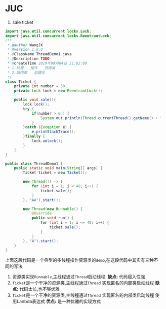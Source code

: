 # JUC 
1. sale ticket 
```java
import java.util.concurrent.locks.Lock;
import java.util.concurrent.locks.ReentrantLock;
/**
 * @author WangJX
 * @version 1.0.0
 * @ClassName ThreadDemo1.java
 * @Description TODO
 * @createTime 2019年09月04日 21:02:00
 * 1.线程   操作   资源类
 * 2.高内聚   低耦合
 */
class Ticket {
    private int number = 30;
    private Lock lock = new ReentrantLock();

    public void sale(){
        lock.lock();
        try {
            if(number > 0 ) {
                System.out.println(Thread.currentThread().getName() + "\t卖出第:" + (number --) + "\n还剩" + number);
            }
        }catch (Exception e) {
            e.printStackTrace();
        }finally {
            lock.unlock();
        }
    }
}

public class ThreadDemo1 {
    public static void main(String[] args) {
        Ticket ticket = new Ticket();

        new Thread(() -> {
            for (int i = 1; i < 40; i++) {
                ticket.sale();
            }
        }, "AA").start();

        new Thread(new Runnable() {
            @Override
            public void run() {
                for (int i = 1; i <= 40; i++) {
                    ticket.sale();
                }
            }
        }, "A").start();
    }
}
```
上面这段代码是一个典型的多线程操作资源类的`demo`,在这段代码中其实有三种不同的写法
1. 资源类实现`Runnable`,主线程通过`Thread`启动线程. **缺点:** 代码侵入性强
2. `Ticket`是一个干净的资源类,主线程通过`Thread` 实现匿名的内部类启动线程  **缺点:** 代码太长,也不够优雅
3. `Ticket`是一个干净的资源类,主线程通过`Thread` 实现匿名的内部类启动线程  使用Lanbda表达式 **优点:** 是一种优雅的实现方式